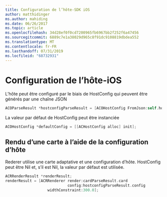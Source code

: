 ```yaml
---
title: Configuration de l’hôte-SDK iOS
author: matthidinger
ms.author: mahiding
ms.date: 06/26/2017
ms.topic: article
ms.openlocfilehash: 34d28ef0f0cd7200965fb6967bb2f252f6a47456
ms.sourcegitcommit: 6889c7e1a38029d965c8f91dc9108819dbdea552
ms.translationtype: MT
ms.contentlocale: fr-FR
ms.lasthandoff: 07/31/2019
ms.locfileid: "68732931"
---
```

# <a name="host-config---ios"></a>Configuration de l’hôte-iOS

L’hôte peut être configuré par le biais de HostConfig qui peuvent être générés par une chaîne JSON

```objective-c
ACOParseResult *hostconfigParseResult = [ACOHostConfig FromJson:self.hostconfig];
```

La valeur par défaut de HostConfig peut être instanciée

```objective-c
ACOHostConfig *defaultConfig = [[ACHostConfig alloc] init];
```

## <a name="render-a-card-using-host-config"></a>Rendu d’une carte à l’aide de la configuration d’hôte

Rederer utilise une carte adaptative et une configuration d’hôte. HostConfig peut être Nil et, s’il est Nil, la valeur par défaut est utilisée.

```objective-c
ACRRenderResult *renderResult;
renderResult = [ACRRenderer render:cardParseResult.card
                            config:hostconfigParseResult.config
                   widthConstraint:300.0];
```